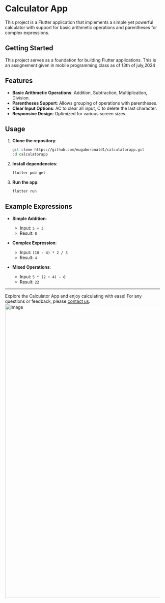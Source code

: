 # Calculator App

This project is a Flutter application that implements a simple yet powerful calculator with support for basic arithmetic operations and parentheses for complex expressions.

## Getting Started

This project serves as a foundation for building Flutter applications.
This is an assignement given in mobile programming class as of 13th of july,2024

## Features

- **Basic Arithmetic Operations**: Addition, Subtraction, Multiplication, Division.
- **Parentheses Support**: Allows grouping of operations with parentheses.
- **Clear Input Options**: AC to clear all input, C to delete the last character.
- **Responsive Design**: Optimized for various screen sizes.

## Usage

1. **Clone the repository**:
    ```bash
    git clone https://github.com/mugaboronald1/calculatorapp.git
    cd calculatorapp
    ```

2. **Install dependencies**:
    ```bash
    flutter pub get
    ```

3. **Run the app**:
    ```bash
    flutter run
    ```

## Example Expressions

- **Simple Addition**:
  - Input: `5 + 3`
  - Result: `8`

- **Complex Expression**:
  - Input: `(10 - 4) * 2 / 3`
  - Result: `4`

- **Mixed Operations**:
  - Input: `5 * (2 + 4) - 8`
  - Result: `22`

---

Explore the Calculator App and enjoy calculating with ease! For any questions or feedback, please [contact us](Ronald:mugaboronald12@gmail.com).
<img width="956" alt="image" src="https://github.com/mugaboronald1/calculator/assets/99381533/a243df66-751a-4ee9-96d0-18af0ac19434">

